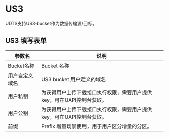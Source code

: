 

# US3

UDTS支持US3-bucket作为数据传输源/目标。

## US3 填写表单

| 参数名   | 说明                                                         |
| -------- | ------------------------------------------------------------ |
| Bucket名称       | Bucket 名称 |
| 用户自定义域名 | US3 bucket 用户定义的域名|                                         |
| 用户私钥     | 为获得用户上传下载接口执行权限，需要用户提供key，可在UAPI控制台获取。  |
| 用户公钥   | 为获得用户上传下载接口执行权限，需要用户提供key，可在UAPI控制台获取。    |
| 前缀    |  Prefix    增量场景使用，用于用户区分增量的分区。                          |


